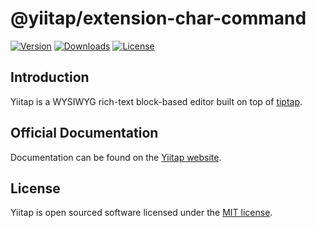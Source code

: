 # @yiitap/extension-char-command
[![Version](https://img.shields.io/npm/v/@yiitap/extension-char-command.svg?label=version)](https://www.npmjs.com/package/@yiitap/extension-char-command)
[![Downloads](https://img.shields.io/npm/dm/@yiitap/extension-char-command.svg)](https://npmcharts.com/compare/yiitap?minimal=true)
[![License](https://img.shields.io/npm/l/@yiitap/extension-char-command.svg)](https://github.com/yiitap/yiitap/blob/main/LICENSE)

## Introduction
Yiitap is a WYSIWYG rich-text block-based editor built on top of [tiptap](https://tiptap.dev).

## Official Documentation
Documentation can be found on the [Yiitap website](https://yiitap.pileax.ai).

## License
Yiitap is open sourced software licensed under the [MIT license](https://github.com/yiitap/yiitap/blob/main/LICENSE).
